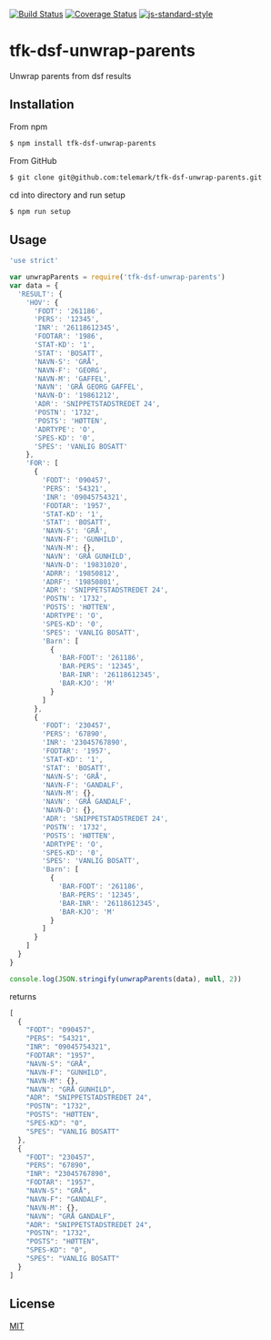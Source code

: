 [![Build Status](https://travis-ci.org/telemark/tfk-dsf-unwrap-parents.svg?branch=master)](https://travis-ci.org/telemark/tfk-dsf-unwrap-parents)
[![Coverage Status](https://coveralls.io/repos/telemark/tfk-dsf-unwrap-parents/badge.svg?branch=master&service=github)](https://coveralls.io/github/telemark/tfk-dsf-unwrap-parents?branch=master)
[![js-standard-style](https://img.shields.io/badge/code%20style-standard-brightgreen.svg?style=flat)](https://github.com/feross/standard)
# tfk-dsf-unwrap-parents
Unwrap parents from dsf results

## Installation
From npm

```sh
$ npm install tfk-dsf-unwrap-parents
```

From GitHub

```sh
$ git clone git@github.com:telemark/tfk-dsf-unwrap-parents.git
```

cd into directory and run setup

```sh
$ npm run setup
```

## Usage

```javascript
'use strict'

var unwrapParents = require('tfk-dsf-unwrap-parents')
var data = {
  'RESULT': {
    'HOV': {
      'FODT': '261186',
      'PERS': '12345',
      'INR': '26118612345',
      'FODTAR': '1986',
      'STAT-KD': '1',
      'STAT': 'BOSATT',
      'NAVN-S': 'GRÅ',
      'NAVN-F': 'GEORG',
      'NAVN-M': 'GAFFEL',
      'NAVN': 'GRÅ GEORG GAFFEL',
      'NAVN-D': '19861212',
      'ADR': 'SNIPPETSTADSTREDET 24',
      'POSTN': '1732',
      'POSTS': 'HØTTEN',
      'ADRTYPE': 'O',
      'SPES-KD': '0',
      'SPES': 'VANLIG BOSATT'
    },
    'FOR': [
      {
        'FODT': '090457',
        'PERS': '54321',
        'INR': '09045754321',
        'FODTAR': '1957',
        'STAT-KD': '1',
        'STAT': 'BOSATT',
        'NAVN-S': 'GRÅ',
        'NAVN-F': 'GUNHILD',
        'NAVN-M': {},
        'NAVN': 'GRÅ GUNHILD',
        'NAVN-D': '19831020',
        'ADRR': '19850812',
        'ADRF': '19850801',
        'ADR': 'SNIPPETSTADSTREDET 24',
        'POSTN': '1732',
        'POSTS': 'HØTTEN',
        'ADRTYPE': 'O',
        'SPES-KD': '0',
        'SPES': 'VANLIG BOSATT',
        'Barn': [
          {
            'BAR-FODT': '261186',
            'BAR-PERS': '12345',
            'BAR-INR': '26118612345',
            'BAR-KJO': 'M'
          }
        ]
      },
      {
        'FODT': '230457',
        'PERS': '67890',
        'INR': '23045767890',
        'FODTAR': '1957',
        'STAT-KD': '1',
        'STAT': 'BOSATT',
        'NAVN-S': 'GRÅ',
        'NAVN-F': 'GANDALF',
        'NAVN-M': {},
        'NAVN': 'GRÅ GANDALF',
        'NAVN-D': {},
        'ADR': 'SNIPPETSTADSTREDET 24',
        'POSTN': '1732',
        'POSTS': 'HØTTEN',
        'ADRTYPE': 'O',
        'SPES-KD': '0',
        'SPES': 'VANLIG BOSATT',
        'Barn': [
          {
            'BAR-FODT': '261186',
            'BAR-PERS': '12345',
            'BAR-INR': '26118612345',
            'BAR-KJO': 'M'
          }
        ]
      }
    ]
  }
}

console.log(JSON.stringify(unwrapParents(data), null, 2))

```

returns

```javascript
[
  {
    "FODT": "090457",
    "PERS": "54321",
    "INR": "09045754321",
    "FODTAR": "1957",
    "NAVN-S": "GRÅ",
    "NAVN-F": "GUNHILD",
    "NAVN-M": {},
    "NAVN": "GRÅ GUNHILD",
    "ADR": "SNIPPETSTADSTREDET 24",
    "POSTN": "1732",
    "POSTS": "HØTTEN",
    "SPES-KD": "0",
    "SPES": "VANLIG BOSATT"
  },
  {
    "FODT": "230457",
    "PERS": "67890",
    "INR": "23045767890",
    "FODTAR": "1957",
    "NAVN-S": "GRÅ",
    "NAVN-F": "GANDALF",
    "NAVN-M": {},
    "NAVN": "GRÅ GANDALF",
    "ADR": "SNIPPETSTADSTREDET 24",
    "POSTN": "1732",
    "POSTS": "HØTTEN",
    "SPES-KD": "0",
    "SPES": "VANLIG BOSATT"
  }
]
```

## License
[MIT](LICENSE)